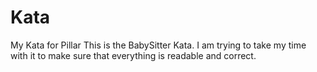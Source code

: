 # Kata
My Kata for Pillar
This is the BabySitter Kata. I am trying to take my time with it to make sure that everything is readable and correct.
